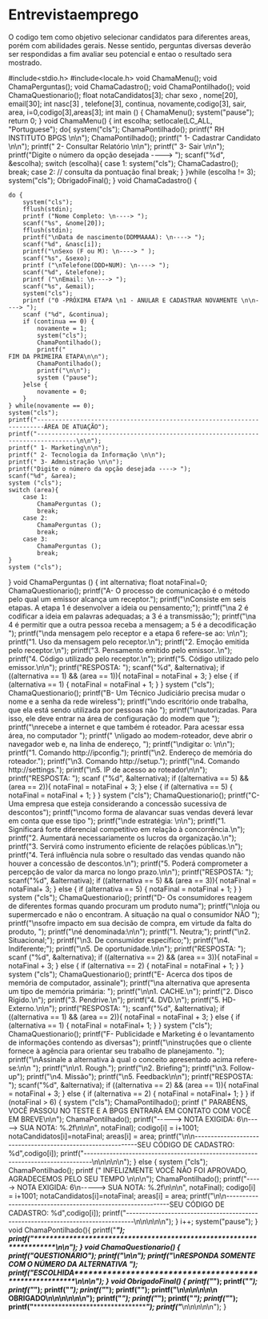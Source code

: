 # Entrevistaemprego
O codigo tem como objetivo selecionar candidatos para diferentes areas, porém com abilidades gerais. Nesse sentido, perguntas diversas deverão ser respondidas a fim avaliar seu potencial e entao o resultado sera mostrado.

#include<stdio.h>
#include<locale.h>
void ChamaMenu();
void ChamaPerguntas();
void ChamaCadastro();
void ChamaPontilhado();
void ChamaQuestionario();
float notaCandidatos[3];
char sexo , nome[20], email[30];
int nasc[3] , telefone[3], continua, novamente,codigo[3], sair, area, i=0,codigo[3],areas[3];
int main () {
    ChamaMenu();
    system("pause");
    return 0;
}
void ChamaMenu() {
    int escolha;
    setlocale(LC_ALL, "Portuguese");
    do{
        system("cls");
        ChamaPontilhado();
        printf("                                                                      RH INSTITUTO BPGS \n\n");
        ChamaPontilhado();
        printf(" 1- Cadastrar Candidato \n\n");
        printf(" 2- Consultar Relatório \n\n");
        printf(" 3- Sair \n\n");
        printf("Digite o número da opção desejada ----> ");
        scanf("%d", &escolha);
        switch (escolha){
            case 1:
                system("cls");
                ChamaCadastro();
                break;
            case 2:
                // consulta da pontuação final
                break;
        }
    }while (escolha != 3);
    system("cls");
    ObrigadoFinal();
}
void ChamaCadastro() {

    do {
        system("cls");
        fflush(stdin);
        printf ("Nome Completo: \n----> ");
        scanf("%s", &nome[20]);
        fflush(stdin);
        printf("\nData de nascimento(DDMMAAAA): \n----> ");
        scanf("%d", &nasc[i]);
        printf("\nSexo (F ou M): \n----> " );
        scanf("%s", &sexo);
        printf ("\nTelefone(DDD+NUM): \n----> ");
        scanf("%d", &telefone);
        printf ("\nEmail: \n----> ");
        scanf("%s", &email);
        system("cls");
        printf ("0 -PRÓXIMA ETAPA \n1 - ANULAR E CADASTRAR NOVAMENTE \n\n----> ");
        scanf ("%d", &continua);
        if (continua == 0) {
            novamente = 1;
            system("cls");
            ChamaPontilhado();
            printf("                                                                   FIM DA PRIMEIRA ETAPA\n\n");
            ChamaPontilhado();
            printf("\n\n");
            system ("pause");
        }else {
            novamente = 0;
        }
    } while(novamente == 0);
    system("cls");
    printf("------------------------------------------------------------------------ÁREA DE ATUAÇÃO");
    printf("---------------------------------------------------------------------------------\n\n");
    printf(" 1- Marketing\n\n");
    printf(" 2- Tecnologia da Informação \n\n");
    printf(" 3- Admnistração \n\n");
    printf("Digite o número da opção desejada ----> ");
    scanf("%d", &area);
    system ("cls");
    switch (area){
        case 1:
            ChamaPerguntas ();
            break;
        case 2:
            ChamaPerguntas ();
            break;
        case 3:
            ChamaPerguntas ();
            break;
    }
    system ("cls");
}
void ChamaPerguntas () {
    int alternativa;
    float notaFinal=0;
    ChamaQuestionario();
    printf("A-  O processo de comunicação é o método pelo qual um emissor alcança um receptor.");
    printf("\nConsiste em seis etapas. A etapa 1 é desenvolver a ideia ou pensamento;");
    printf("\na 2 é codificar a ideia em palavras adequadas; a 3 é a transmissão;");
    printf("\na 4 é permitir que a outra pessoa receba a mensagem; a 5 é a decodificação ");
    printf("\nda mensagem pelo receptor e a etapa 6 refere-se ao: \n\n");
    printf("1. Uso da mensagem pelo receptor.\n");
    printf("2. Emoção emitida pelo receptor.\n");
    printf("3. Pensamento emitido pelo emissor..\n");
    printf("4. Código utilizado pelo receptor.\n");
    printf("5. Código utilizado pelo emissor.\n\n");
    printf("RESPOSTA: ");
    scanf("%d", &alternativa);
    if ((alternativa == 1) && (area == 1)){
        notaFinal = notaFinal + 3;
    } else {
        if (alternativa == 1) {
        notaFinal = notaFinal + 1;
        }
    }
    system ("cls");
    ChamaQuestionario();
    printf("B-  Um Técnico Judiciário precisa mudar o nome e a senha da rede wireless");
    printf("\ndo escritório onde trabalha, que ela está sendo utilizada por pessoas não ");
    printf("\nautorizadas. Para isso, ele deve entrar na área de configuração do modem que ");
    printf("\nrecebe a internet e que também é roteador. Para acessar essa área, no computador ");
    printf(" \nligado ao modem-roteador, deve abrir o navegador web e, na linha de endereço, ");
    printf("\ndigitar o: \n\n");
    printf("1. Comando http://ipconfig.");
    printf("\n2. Endereço de memória do roteador.");
    printf("\n3. Comando http://setup.");
    printf("\n4. Comando http://settings.");
    printf("\n5. IP de acesso ao roteador\n\n");
    printf("RESPOSTA: ");
    scanf ("%d", &alternativa);
    if ((alternativa == 5) && (area == 2)){
        notaFinal = notaFinal + 3;
    } else {
        if (alternativa == 5) {
        notaFinal = notaFinal + 1;
        }
    }
    system ("cls");
    ChamaQuestionario();
    printf("C-  Uma empresa que esteja considerando a concessão sucessiva de descontos");
    printf("\ncomo forma de alavancar suas vendas deverá levar em conta que esse tipo ");
    printf("\nde estratégia: \n\n");
    printf("1. Significará forte diferencial competitivo em relação à concorrência.\n");
    printf("2. Aumentará necessariamente os lucros da organização.\n");
    printf("3. Servirá como instrumento eficiente de relações públicas.\n");
    printf("4. Terá influência nula sobre o resultado das vendas quando não houver a concessão de descontos.\n");
    printf("5. Poderá comprometer a percepção de valor da marca no longo prazo.\n\n");
    printf("RESPOSTA: ");
    scanf("%d", &alternativa);
    if ((alternativa == 5) && (area == 3)){
        notaFinal = notaFinal+ 3;
    } else {
        if (alternativa == 5) {
        notaFinal = notaFinal + 1;
        }
    }
    system ("cls");
    ChamaQuestionario();
    printf("D-  Os consumidores reagem de diferentes formas quando procuram um produto numa");
    printf("\nloja ou supermercado e não o encontram. A situação na qual o consumidor NÃO ");
    printf("\nsofre impacto em sua decisão de compra, em virtude da falta do produto, ");
    printf("\né denominada:\n\n");
    printf("1. Neutra;");
    printf("\n2. Situacional;");
    printf("\n3. De consumidor específico;");
    printf("\n4. Indiferente;");
    printf("\n5. De oportunidade.\n\n");
    printf("RESPOSTA: ");
    scanf ("%d", &alternativa);
    if ((alternativa == 2) && (area == 3)){
        notaFinal = notaFinal + 3;
    } else {
        if (alternativa == 2) {
        notaFinal = notaFinal + 1;
        }
    }
    system ("cls");
    ChamaQuestionario();
    printf("E-  Acerca dos tipos de memória de computador, assinale");
    printf("\na alternativa que apresenta um tipo de memória primária: ");
    printf("\n\n1. CACHE.\n");
    printf("2. Disco Rígido.\n");
    printf("3. Pendrive.\n");
    printf("4. DVD.\n");
    printf("5. HD-Externo.\n\n");
    printf("RESPOSTA: ");
    scanf("%d", &alternativa);
    if ((alternativa == 1) && (area == 2)){
        notaFinal = notaFinal + 3;
    } else {
        if (alternativa == 1) {
        notaFinal = notaFinal+ 1;
        }
    }
    system ("cls");
    ChamaQuestionario();
    printf("F-  Publicidade e Marketing é o levantamento de informações contendo as diversas");
    printf("\ninstruções que o cliente fornece à agência para orientar seu trabalho de planejamento. ");
    printf("\nAssinale a alternativa à qual o conceito apresentado acima refere-se:\n\n ");
    printf("\n\n1. Rough.");
    printf("\n2. Briefing");
    printf("\n3. Follow-up");
    printf("\n4. Missão");
    printf("\n5. Feedback\n\n");
    printf("RESPOSTA: ");
    scanf("%d", &alternativa);
    if ((alternativa == 2) && (area == 1)){
        notaFinal = notaFinal + 3;
    } else {
        if (alternativa == 2) {
        notaFinal = notaFinal+ 1;
        }
    }
    if (notaFinal > 6) {
        system ("cls");
        ChamaPontilhado();
        printf ("                                  PARABÉNS, VOCÊ PASSOU NO TESTE E A BPGS ENTRARÁ EM CONTATO COM VOCÊ EM BREVE\n\n");
        ChamaPontilhado();
        printf("-----> NOTA EXIGIDA: 6\n-----> SUA NOTA: %.2f\n\n\n", notaFinal);
        codigo[i] = i+1001;
        notaCandidatos[i]=notaFinal;
        areas[i] = area;
        printf("\n\n------------------------------------------------------------SEU CÓDIGO DE CADASTRO: %d",codigo[i]);
        printf("--------------------------------------------------------------------------------\n\n\n\n\n");
    } else {
        system ("cls");
        ChamaPontilhado();
        printf ("                                          INFELIZMENTE VOCÊ NÃO FOI APROVADO, AGRADECEMOS PELO SEU TEMPO \n\n\n");
        ChamaPontilhado();
        printf("-----> NOTA EXIGIDA: 6\n-----> SUA NOTA: %.2f\n\n\n", notaFinal);
        codigo[i] = i+1001;
        notaCandidatos[i]=notaFinal;
        areas[i] = area;
        printf("\n\n------------------------------------------------------------SEU CÓDIGO DE CADASTRO: %d",codigo[i]);
        printf("--------------------------------------------------------------------------------\n\n\n\n\n");
    }
    i++;
    system("pause");
}
void ChamaPontilhado(){
   printf("*******************************************************************************************");
   printf("*****************************************************************************\n\n");
}
void ChamaQuestionario() {
    printf("**************************************************************************QUESTIONÁRIO****************************");
    printf("******************************************************\n\n");
    printf("\n**********************************************************RESPONDA SOMENTE COM O NÚMERO DA ALTERNATIVA ");
    printf("ESCOLHIDA********************************************************\n\n\n");
}
void ObrigadoFinal() {
    printf("*******************************************************************************************");
    printf("*******************************************************************************************");
    printf("*******************************************************************************************");
    printf("*******************************************************************************************");
    printf("*******************************************************************************************");
    printf("************************************************");
    printf("\n\n\n\n\n\n                                                                            OBRIGADO\n\n\n\n\n\n");
    printf("*******************************************************************************************");
    printf("*******************************************************************************************");
    printf("*******************************************************************************************");
    printf("*******************************************************************************************");
    printf("*******************************************************************************************");
    printf("*************************************************\n\n\n\n\n");
}

